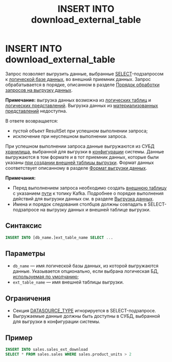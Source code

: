 ﻿---
layout: default
title: INSERT INTO download_external_table
nav_order: 26
parent: Запросы SQL+
grand_parent: Справочная информация
has_children: false
has_toc: false
---

# INSERT INTO download_external_table

Запрос позволяет выгрузить данные, выбранные [SELECT](../SELECT/SELECT.md)-подзапросом 
к [логической базе данных](../../../overview/main_concepts/logical_db/logical_db.md), 
во внешний приемник данных. Запрос обрабатывается в порядке, описанном в разделе 
[Порядок обработки запросов на выгрузку данных](../../../overview/interactions/download_processing/download_processing.md).

**Примечание:** выгрузка данных возможна из [логических таблиц](../../../overview/main_concepts/logical_table/logical_table.md)
и [логических представлений](../../../overview/main_concepts/logical_view/logical_view.md).
Выгрузка данных из [материализованных представлений](../../../overview/main_concepts/materialized_view/materialized_view.md)
недоступна.

В ответе возвращается:
*   пустой объект ResultSet при успешном выполнении запроса;
*   исключение при неуспешном выполнении запроса.

При успешном выполнении запроса данные выгружаются из СУБД [хранилища](../../../overview/main_concepts/data_storage/data_storage.md), 
выбранной для выгрузки в [конфигурации](../../../maintenance/configuration/configuration.md) системы. 
Данные выгружаются в том формате и в тот приемник данных, которые были указаны 
[при создании внешней таблицы выгрузки](../CREATE_DOWNLOAD_EXTERNAL_TABLE/CREATE_DOWNLOAD_EXTERNAL_TABLE.md). Формат данных соответствует 
описанному в разделе [Формат выгрузки данных](../../download_format/download_format.md).

**Примечания:**

*   Перед выполнением запроса необходимо создать [внешнюю таблицу](../../../overview/main_concepts/external_table/external_table.md) 
    с указанием [пути](../../path_to_kafka_topic/path_to_kafka_topic.md) 
    к топику Kafka. Подробнее о порядке выполнения действий для выгрузки данных см. в разделе 
    [Выгрузка данных](../../../working_with_system/data_download/data_download.md).
*   Имена и порядок следования столбцов должны совпадать в SELECT-подзапросе на выгрузку данных и 
    внешней таблице выгрузки.

## Синтаксис

```sql
INSERT INTO [db_name.]ext_table_name SELECT ...
```

## Параметры

*   `db_name` — имя логической базы данных, из которой выгружаются данные. Указывается опционально, 
    если выбрана логическая БД, [используемая по умолчанию](../../../working_with_system/other_features/default_db_set-up/default_db_set-up.md);
*   `ext_table_name` — имя внешней таблицы выгрузки.

## Ограничения

*   Секция [DATASOURCE_TYPE](../SELECT/SELECT.md#param_datasource_type) игнорируется в SELECT-подзапросе.
*   Выгружаемые данные должны быть доступны в СУБД, выбранной для выгрузки в конфигурации системы.

## Пример

```sql
INSERT INTO sales.sales_ext_download
SELECT * FROM sales.sales WHERE sales.product_units > 2
```